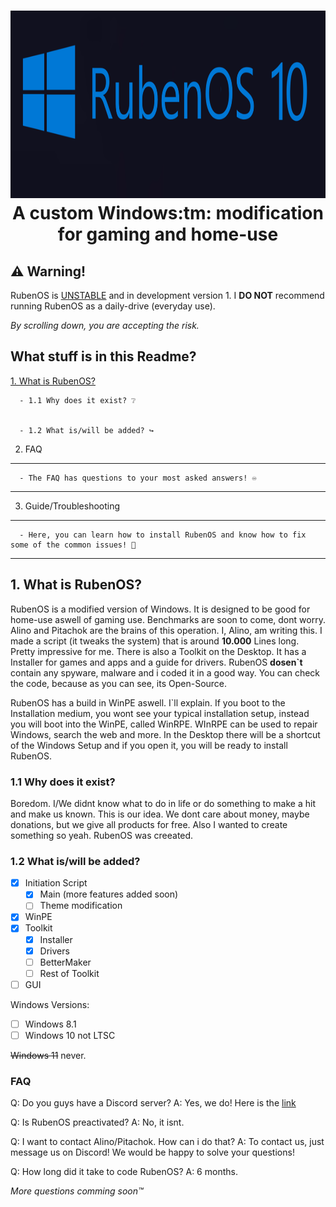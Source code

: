 <h1 align="center">
  <img src="https://github.com/WorldOFWindows/RubenOS/blob/main/rubenos_banner.png?raw=true" width="1500" height="300" />
A custom Windows:tm: modification for gaming and home-use
  
 
## ⚠️ Warning!

RubenOS is [UNSTABLE](https://example.org) and in development version 1. I **DO NOT** recommend running RubenOS as a daily-drive (everyday use). 

  *By scrolling down, you are accepting the risk.*

  
## What stuff is in this Readme?
  
   [1. What is RubenOS?](https://example.org)
      
  
      - 1.1 Why does it exist? ❔
      
  
      - 1.2 What is/will be added? ↪️

   2. FAQ
   ***
      - The FAQ has questions to your most asked answers! ♾️
   ***
   3. Guide/Troubleshooting
   ***
      - Here, you can learn how to install RubenOS and know how to fix some of the common issues! 🔨
   ***

  
  ## 1. What is RubenOS?
      
RubenOS is a modified version of Windows. It is designed to be good for home-use aswell of gaming use. Benchmarks are soon to come, dont worry. Alino and Pitachok are the brains of this operation. I, Alino, am writing this. I made a script (it tweaks the system) that is around **10.000** Lines long. Pretty impressive for me. There is also a Toolkit on the Desktop. It has a Installer for games and apps and a guide for drivers. RubenOS **dosen`t** contain any spyware, malware and i coded it in a good way. You can check the code, because as you can see, its Open-Source.  

RubenOS has a build in WinPE aswell. I`ll explain. If you boot to the Installation medium, you wont see your typical installation setup, instead you will boot into the WinPE, called WinRPE. WInRPE can be used to repair Windows, search the web and more. In the Desktop there will be a shortcut of the Windows Setup and if you open it, you will be ready to install RubenOS.
  
  ### 1.1 Why does it exist?
  
Boredom. I/We didnt know what to do in life or do something to make a hit and make us known. This is our idea. We dont care about money, maybe donations, but we give all products for free. Also I wanted to create something so yeah. RubenOS was creeated.
  

 ### 1.2 What is/will be added?
  
- [x] Initiation Script
   - [x] Main (more features added soon)
   - [ ] Theme modification
- [x] WinPE
- [X] Toolkit
   - [X] Installer
   - [X] Drivers
   - [ ] BetterMaker
   - [ ] Rest of Toolkit
- [ ] GUI
  
Windows Versions:

- [ ] Windows 8.1
- [ ] Windows 10 not LTSC

~~Windows 11~~ never.
  
### FAQ
  
Q: Do you guys have a Discord server?
A: Yes, we do! Here is the [link](https://discord.gg/nAtm3TFG4v)
  
Q: Is RubenOS preactivated?
A: No, it isnt.
  
Q: I want to contact Alino/Pitachok. How can i do that?
A: To contact us, just message us on Discord! We would be happy to solve your questions!
  
Q: How long did it take to code RubenOS?
A: 6 months.

*More questions comming soon:tm:*
  
  
  
  
